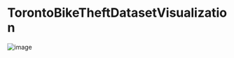 # TorontoBikeTheftDatasetVisualization
![image](https://user-images.githubusercontent.com/80490008/113017599-9d26b100-914d-11eb-9745-c322c1bf9581.png)

